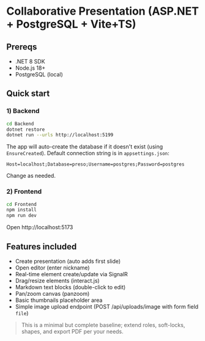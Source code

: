 # Collaborative Presentation (ASP.NET + PostgreSQL + Vite+TS)

## Prereqs
- .NET 8 SDK
- Node.js 18+ 
- PostgreSQL (local)

## Quick start

### 1) Backend
```bash
cd Backend
dotnet restore
dotnet run --urls http://localhost:5199
```
The app will auto-create the database if it doesn't exist (using `EnsureCreated`). Default connection string is in `appsettings.json`:
```
Host=localhost;Database=preso;Username=postgres;Password=postgres
```
Change as needed.

### 2) Frontend
```bash
cd Frontend
npm install
npm run dev
```
Open http://localhost:5173

## Features included
- Create presentation (auto adds first slide)
- Open editor (enter nickname)
- Real-time element create/update via SignalR
- Drag/resize elements (interact.js)
- Markdown text blocks (double-click to edit)
- Pan/zoom canvas (panzoom)
- Basic thumbnails placeholder area
- Simple image upload endpoint (POST /api/uploads/image with form field `file`)

> This is a minimal but complete baseline; extend roles, soft-locks, shapes, and export PDF per your needs.
